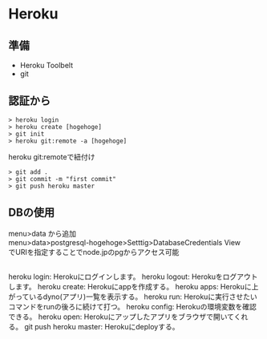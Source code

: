 # Heroku

## 準備

- Heroku Toolbelt
- git

## 認証から

```
> heroku login
> heroku create [hogehoge]
> git init
> heroku git:remote -a [hogehoge]
```

heroku git:remoteで紐付け

```
> git add .
> git commit -m "first commit"
> git push heroku master
```

## DBの使用

menu>data から追加  
menu>data>postgresql-hogehoge>Setttig>DatabaseCredentials View  
でURIを指定することでnode.jpのpgからアクセス可能

##

heroku login: Herokuにログインします。
heroku logout: Herokuをログアウトします。
heroku create: Herokuにappを作成する。
heroku apps: Herokuに上がっているdyno(アプリ)一覧を表示する。
heroku run: Herokuに実行させたいコマンドをrunの後ろに続けて打つ。
heroku config: Herokuの環境変数を確認できる。
heroku open: Herokuにアップしたアプリをブラウザで開いてくれる。
git push heroku master: Herokuにdeployする。
